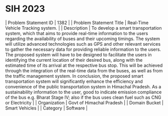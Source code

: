 # SIH 2023
| Problem Statement ID  | 1382 |
| Problem Statement Title | Real-Time Vehicle Tracking system. |
| Description    | To develop a smart transportation system, which that aims to provide real-time information to the users regarding the availability of buses and their upcoming timings. The system will utilize advanced technologies such as GPS and other relevant services to gather the necessary data for providing reliable information to the users. The proposed system will have to be designed to facilitate the users in identifying the current location of their desired bus, along with the estimated time of its arrival at the respective bus stop. This will be achieved through the integration of the real-time data from the buses, as well as from the traffic management system. In conclusion, the proposed smart transportation system will significantly enhance the efficiency and convenience of the public transportation system in Himachal Pradesh. As a sustainability information to the user, good to indicate emission compliance of the bus e.g. Bharat Stage IV; also if the bus uses clean fuel such as CNG or Electricity  |
| Organization  | 	Govt of Himachal Pradesh   |
| Domain Bucket | 	Smart Vehicles  |
| Category    | Software  |




